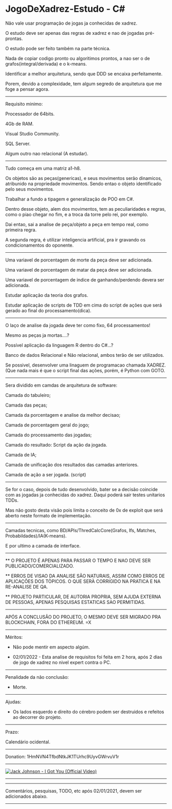 # JogoDeXadrez-Estudo - C#

Não vale usar programação de jogas ja conhecidas de xadrez.

O estudo deve ser apenas das regras de xadrez e nao de jogadas pré-prontas.

O estudo pode ser feito também na parte técnica.

Nada de copiar codigo pronto ou algoritimos prontos, a nao ser o de grafos(integral/derivada) e o k-means.

Identificar a melhor arquitetura, sendo que DDD se encaixa perfeitamente.

Porem, devido a complexidade, tem algum segredo de arquitetura que me foge a pensar agora.

----------------------------------------------------------------------------------------------

Requisito minimo:

Processador de 64bits.

4Gb de RAM.

Visual Studio Community.

SQL Server.

Algum outro nao relacional (A estudar).

----------------------------------------------------------------------------------------------


Tudo começa em uma matriz a1-h8.

Os objetos são as peças(genericas), e seus movimentos serão dinamicos, atribunido na propriedade movimentos. Sendo entao o objeto identificado pelo seus movimentos. 

Trabalhar a fundo a tipagem e generalização de POO em C#.

Dentro desse objeto, alem dos movimentos, tem as peculiaridades e regras, como o piao chegar no fim, e a troca da torre pelo rei, por exemplo.

Dai entao, sai a analise de peça/objeto a peça em tempo real, como primeira regra.

A segunda regra, é utilizar inteligencia artificial, pra ir gravando os condicionamentos do oponente.

----------------------------------------------------------------------------------------------

Uma variavel de porcentagem de morte da peça deve ser adicionada.

Uma variavel de porcentagem de matar da peça deve ser adicionada.

Uma variavel de porcentagem de indice de ganhando/perdendo devera ser adicionada.

Estudar aplicação da teoria dos grafos.

Estudar aplicação de scripts de TDD em cima do script de ações que será gerado ao final do processamento(dica).

----------------------------------------------------------------------------------------------

O laço de analise da jogada deve ter como fixo, 64 processamentos!

Mesmo as peças ja mortas....?

Possível aplicação da linguagem R dentro do C#...?

Banco de dados Relacional e Não relacional, ambos terão de ser utilizados.

Se possivel, desenvolver uma linaguem de programacao chamada XADREZ. (Que nada mais é que o script final das ações, porém, é Python com GOTO.

----------------------------------------------------------------------------------------------

Sera dividido em camdas de arquitetura de software:

Camada do tabuleiro;

Camada das peças;

Camada da porcentagem e analise da melhor decisao;

Camada de porcentagem geral do jogo;

Camada do processamento das jogadas;

Camada do resultado: Script da ação da jogada.

Camada de IA;

Camada de unificação dos resultados das camadas anteriores.

Camada de ação a ser jogada. (script)

----------------------------------------------------------------------------------------------

Se for o caso, depois de tudo desenvolvido, bater se a decisão coincide com as jogadas ja conhecidas do xadrez. Daqui poderá sair testes unitarios TDDs.

Mas não gosto desta visão pois limita o conceito de 0x de exploit que será aberto neste formato de implementação.

----------------------------------------------------------------------------------------------

Camadas tecnicas, como BD/APIs/ThredCalcCore(Grafos, Ifs, Matches, Probabildades)/IA(K-means).

E por ultimo a camada de interface.

----------------------------------------------------------------------------------------------

** O PROJETO É APENAS PARA PASSAR O TEMPO E NAO DEVE SER PUBLICADO/COMERCIALIZADO.

** ERROS DE VISAO DA ANALISE SÃO NATURAIS, ASSIM COMO ERROS DE APLICAÇÕES DOS TÒPICOS. O QUE SERÀ CORRIGIDO NA PRATICA E NA RE-ANALISE DE QA.

** PROJETO PARTICULAR, DE AUTORIA PROPRIA, SEM AJUDA EXTERNA DE PESSOAS, APENAS PESQUISAS ESTATICAS SAO PERMITIDAS.

----------------------------------------------------------------------------------------------

APÓS A CONCLUSÂO DO PROJETO, O MESMO DEVE SER MIGRADO PRA BLOCKCHAIN, FORA DO ETHEREUM. =X

----------------------------------------------------------------------------------------------

Méritos:

- Não pode mentir em aspecto algúm.

- 02/01/2022 - Esta analise de requisitos foi feita em 2 hora, após 2 dias de jogo de xadrez no nivel expert contra o PC.

----------------------------------------------------------------------------------------------

Penalidade da não conclusão:

- Morte.

----------------------------------------------------------------------------------------------

Ajudas:

- Os lados esquerdo e direito do cérebro podem ser destruidos e refeitos ao decorrer do projeto.

----------------------------------------------------------------------------------------------

Prazo:

Calendário ocidental.

----------------------------------------------------------------------------------------------

Donation: 1HmNVN4TfbdNtkJK1TUrhc9UyvGWrvuV1r

----------------------------------------------------------------------------------------------

[![Jack Johnson - I Got You (Official Video)](https://img.youtube.com/vi/dBWFUVq85gs/0.jpg)](https://www.youtube.com/watch?v=dBWFUVq85gs "Jack Johnson - I Got You (Official Video)")


----------------------------------------------------------------------------------------------
----------------------------------------------------------------------------------------------
Comentários, pesquisas, TODO, etc após 02/01/2021, devem ser adicionados abaixo.

----------------------------------------------------------------------------------------------



